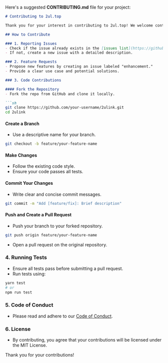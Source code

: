 Here's a suggested **CONTRIBUTING.md** file for your project:

```markdown
# Contributing to 2ul.top

Thank you for your interest in contributing to 2ul.top! We welcome contributions from everyone. Please follow these guidelines to ensure a smooth collaboration.

## How to Contribute

### 1. Reporting Issues
- Check if the issue already exists in the [issues list](https://github.com/MaxSmile/2ulink/issues).
- If not, create a new issue with a detailed description.

### 2. Feature Requests
- Propose new features by creating an issue labeled "enhancement."
- Provide a clear use case and potential solutions.

### 3. Code Contributions

#### Fork the Repository
- Fork the repo from GitHub and clone it locally.

```sh
git clone https://github.com/your-username/2ulink.git
cd 2ulink
```

#### Create a Branch
- Use a descriptive name for your branch.

```sh
git checkout -b feature/your-feature-name
```

#### Make Changes
- Follow the existing code style.
- Ensure your code passes all tests.

#### Commit Your Changes
- Write clear and concise commit messages.

```sh
git commit -m "Add [feature/fix]: Brief description"
```

#### Push and Create a Pull Request
- Push your branch to your forked repository.

```sh
git push origin feature/your-feature-name
```

- Open a pull request on the original repository.

### 4. Running Tests
- Ensure all tests pass before submitting a pull request.
- Run tests using:

```sh
yarn test
# or
npm run test
```

### 5. Code of Conduct
- Please read and adhere to our [Code of Conduct](./CODE_OF_CONDUCT.md).

### 6. License
- By contributing, you agree that your contributions will be licensed under the MIT License.

Thank you for your contributions!
